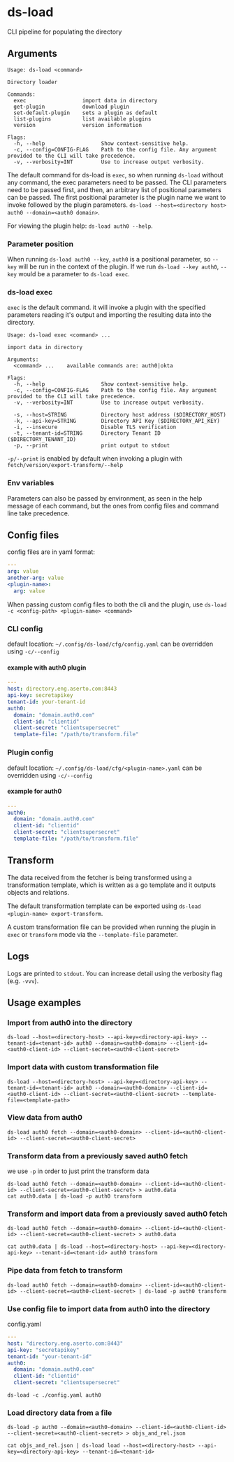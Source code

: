 # ds-load
CLI pipeline for populating the directory

## Arguments

```
Usage: ds-load <command>

Directory loader

Commands:
  exec                  import data in directory
  get-plugin            download plugin
  set-default-plugin    sets a plugin as default
  list-plugins          list available plugins
  version               version information

Flags:
  -h, --help                  Show context-sensitive help.
  -c, --config=CONFIG-FLAG    Path to the config file. Any argument provided to the CLI will take precedence.
  -v, --verbosity=INT         Use to increase output verbosity.
```
The default command for ds-load is `exec`, so when running `ds-load` without any command, the exec parameters need to be passed.
The CLI parameters need to be passed first, and then, an arbitrary list of positional parameters can be passed. The first positional parameter is the plugin name we want to invoke followed by the plugin parameters. `ds-load --host=<directory host> auth0 --domain=<auth0 domain>`.

For viewing the plugin help: `ds-load auth0 --help`. 

### Parameter position
When running `ds-load auth0 --key`, `auth0` is a positional parameter, so `--key` will be run in the context of the plugin. If we run `ds-load --key auth0`, `--key` would be a parameter to `ds-load exec`.

### ds-load exec
`exec` is the default command. it will invoke a plugin with the specified parameters reading it's output and importing the resulting data into the directory.

```
Usage: ds-load exec <command> ...

import data in directory

Arguments:
  <command> ...    available commands are: auth0|okta

Flags:
  -h, --help                  Show context-sensitive help.
  -c, --config=CONFIG-FLAG    Path to the config file. Any argument provided to the CLI will take precedence.
  -v, --verbosity=INT         Use to increase output verbosity.

  -s, --host=STRING           Directory host address ($DIRECTORY_HOST)
  -k, --api-key=STRING        Directory API Key ($DIRECTORY_API_KEY)
  -i, --insecure              Disable TLS verification
  -t, --tenant-id=STRING      Directory Tenant ID ($DIRECTORY_TENANT_ID)
  -p, --print                 print output to stdout
```

`-p/--print` is enabled by default when invoking a plugin with `fetch/version/export-transform/--help`

### Env variables
Parameters can also be passed by environment, as seen in the help message of each command, but the ones from config files and command line take precedence.

## Config files

config files are in yaml format:
```yaml
---
arg: value
another-arg: value
<plugin-name>:
  arg: value
```

When passing custom config files to both the cli and the plugin, use `ds-load -c <config-path> <plugin-name> <command>` 

### CLI config
default location: `~/.config/ds-load/cfg/config.yaml` can be overridden using `-c/--config`

#### example with auth0 plugin
```yaml
---
host: directory.eng.aserto.com:8443
api-key: secretapikey
tenant-id: your-tenant-id
auth0:
  domain: "domain.auth0.com"
  client-id: "clientid"
  client-secret: "clientsupersecret"
  template-file: "/path/to/transform.file"
```

### Plugin config
default location: `~/.config/ds-load/cfg/<plugin-name>.yaml` can be overridden using `-c/--config`

#### example for auth0
```yaml
---
auth0:
  domain: "domain.auth0.com"
  client-id: "clientid"
  client-secret: "clientsupersecret"
  template-file: "/path/to/transform.file"
```

## Transform
The data received from the fetcher is being transformed using a transformation template, which is written as a go template and it outputs objects and relations.

The default transformation template can be exported using `ds-load <plugin-name> export-transform`.

A custom transformation file can be provided when running the plugin in `exec` or `transform` mode via the `--template-file` parameter.

## Logs

Logs are printed to `stdout`. You can increase detail using the verbosity flag (e.g. `-vvv`).

## Usage examples

### Import from auth0 into the directory
```
ds-load --host=<directory-host> --api-key=<directory-api-key> --tenant-id=<tenant-id> auth0 --domain=<auth0-domain> --client-id=<auth0-client-id> --client-secret=<auth0-client-secret>
```

### Import data with custom transformation file
```
ds-load --host=<directory-host> --api-key=<directory-api-key> --tenant-id=<tenant-id> auth0 --domain=<auth0-domain> --client-id=<auth0-client-id> --client-secret=<auth0-client-secret> --template-file=<template-path>
```

### View data from auth0
```
ds-load auth0 fetch --domain=<auth0-domain> --client-id=<auth0-client-id> --client-secret=<auth0-client-secret>
```

### Transform data from a previously saved auth0 fetch
we use `-p` in order to just print the transform data
```
ds-load auth0 fetch --domain=<auth0-domain> --client-id=<auth0-client-id> --client-secret=<auth0-client-secret> > auth0.data
cat auth0.data | ds-load -p auth0 transform
```

### Transform and import data from a previously saved auth0 fetch
```
ds-load auth0 fetch --domain=<auth0-domain> --client-id=<auth0-client-id> --client-secret=<auth0-client-secret> > auth0.data

cat auth0.data | ds-load --host=<directory-host> --api-key=<directory-api-key> --tenant-id=<tenant-id> auth0 transform
```

### Pipe data from fetch to transform
```
ds-load auth0 fetch --domain=<auth0-domain> --client-id=<auth0-client-id> --client-secret=<auth0-client-secret> | ds-load -p auth0 transform
```

### Use config file to import data from auth0 into the directory

config.yaml
```yaml
---
host: "directory.eng.aserto.com:8443"
api-key: "secretapikey"
tenant-id: "your-tenant-id"
auth0:
  domain: "domain.auth0.com"
  client-id: "clientid"
  client-secret: "clientsupersecret"
```

```
ds-load -c ./config.yaml auth0
```

### Load directory data from a file
```
ds-load -p auth0 --domain=<auth0-domain> --client-id=<auth0-client-id> --client-secret=<auth0-client-secret> > objs_and_rel.json

cat objs_and_rel.json | ds-load load --host=<directory-host> --api-key=<directory-api-key> --tenant-id=<tenant-id>
```
